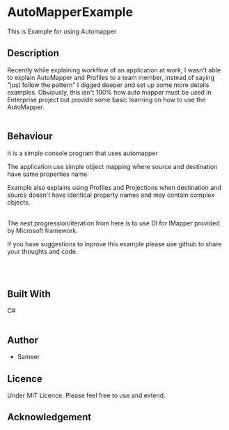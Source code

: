 

# AutoMapperExample
 This is Example for using Automapper

## Description
Recently while explaining workflow of an application at work, I wasn't able to explain AutoMapper and Profiles to a team member, instead of saying "just follow the pattern" I digged deeper and set up some more details examples. Obviously, this isn't 100% how auto mapper must be used in Enterprise project but provide some basic learning on how to use the AutoMapper.
<br/><br/>

## Behaviour
It is a simple console program that uses automapper
<br/>

The application use simple object mapping where source and destination have same properties name. 

Example also explains using Profiles and Projections when destination and source doesn't have identical property names and may contain complex objects.

<br/>
The next progression/iteration from here is to use DI for IMapper provided by Microsoft framework.

<br/>

If you have suggestions to inprove this example please use github to share your thoughts and code.

<br/><br/>



## Built With
C#
<br/><br/>

## Author
* Sameer

## Licence
Under MIT Licence. Please feel free to use and extend.

## Acknowledgement

